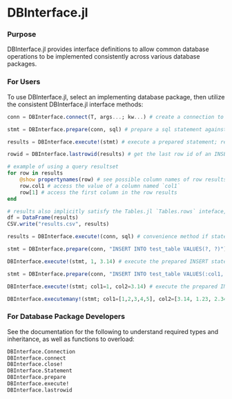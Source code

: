 # DBInterface.jl

### Purpose
DBInterface.jl provides interface definitions to allow common database operations to be implemented consistently
across various database packages.

### For Users
To use DBInterface.jl, select an implementing database package, then utilize the consistent DBInterface.jl interface methods:
```julia
conn = DBInterface.connect(T, args...; kw...) # create a connection to a specific database T; required parameters are database-specific

stmt = DBInterface.prepare(conn, sql) # prepare a sql statement against the connection; returns a statement object

results = DBInterface.execute!(stmt) # execute a prepared statement; returns an iterator of rows (property-accessible & indexable)

rowid = DBInterface.lastrowid(results) # get the last row id of an INSERT statement, as supported by the database

# example of using a query resultset
for row in results
    @show propertynames(row) # see possible column names of row results
    row.col1 # access the value of a column named `col1`
    row[1] # access the first column in the row results
end

# results also implicitly satisfy the Tables.jl `Tables.rows` inteface, so any compatible sink can ingest results
df = DataFrame(results)
CSV.write("results.csv", results)

results = DBInterface.execute!(conn, sql) # convenience method if statement preparation/re-use isn't needed

stmt = DBInterface.prepare(conn, "INSERT INTO test_table VALUES(?, ?)") # prepare a statement with positional parameters

DBInterface.execute!(stmt, 1, 3.14) # execute the prepared INSERT statement, passing 1 and 3.14 as positional parameters

stmt = DBInterface.prepare(conn, "INSERT INTO test_table VALUES(:col1, :col2)") # prepare a statement with named parameters

DBInterface.execute!(stmt; col1=1, col2=3.14) # execute the prepared INSERT statement, with 1 and 3.14 as named parameters

DBInterface.executemany!(stmt; col1=[1,2,3,4,5], col2=[3.14, 1.23, 2.34 3.45, 4.56]) # execute the prepared statement multiple times for each set of named parameters; each named parameter must be an indexable collection
```

### For Database Package Developers
See the documentation for the following to understand required types and inheritance, as well as functions to overload:
```julia
DBInterface.Connection
DBInterface.connect
DBInterface.close!
DBInterface.Statement
DBInterface.prepare
DBInterface.execute!
DBInterface.lastrowid
```